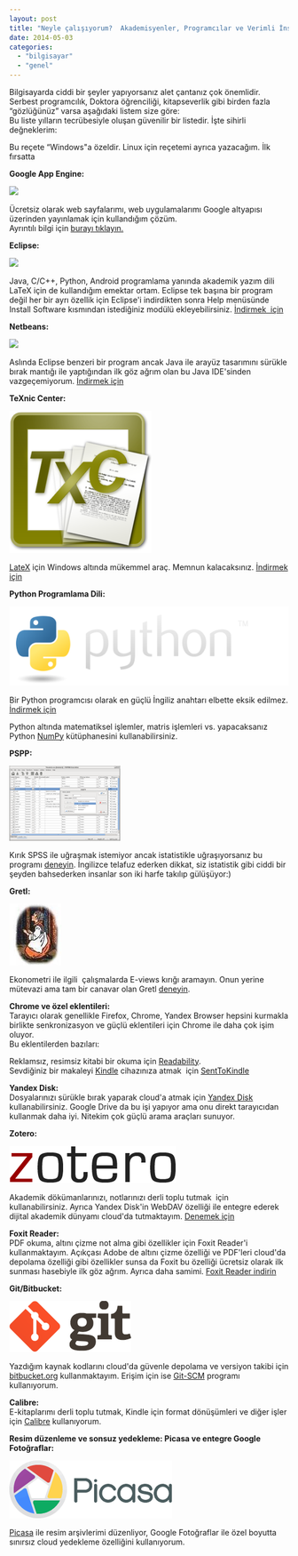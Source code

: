 ```yaml
---
layout: post
title: "Neyle çalışıyorum?  Akademisyenler, Programcılar ve Verimli İnsanlar için Alet Çantası"
date: 2014-05-03
categories: 
  - "bilgisayar"
  - "genel"
---
```


Bilgisayarda ciddi bir şeyler yapıyorsanız alet çantanız çok önemlidir. Serbest programcılık, Doktora öğrenciliği, kitapseverlik gibi birden fazla “gözlüğünüz” varsa aşağıdaki listem size göre:  
Bu liste yılların tecrübesiyle oluşan güvenilir bir listedir. İşte sihirli değneklerim:  
  
Bu reçete “Windows"a özeldir. Linux için reçetemi ayrıca yazacağım. İlk fırsatta  
  
  
**Google App Engine:**  

[![](/images/appengine-icon-54x48.png)](https://developers.google.com/cloud/images/appengine-icon-54x48.png)

Ücretsiz olarak web sayfalarımı, web uygulamalarımı Google altyapısı üzerinden yayınlamak için kullandığım çözüm.  
Ayrıntılı bilgi için [burayı tıklayın.](http://www.idefix.com/kitap/google-app-engine-suat-atan/tanim.asp?sid=U8ZY2WW6L40VU9EM0U7H)  
  
**Eclipse:**  

[![](/images/eclipse-800x426.png)](http://www.eclipse.org/eclipse.org-common/themes/Nova/images/eclipse-800x426.png)

Java, C/C++, Python, Android programlama yanında akademik yazım dili LaTeX için de kullandığım emektar ortam. Eclipse tek başına bir program değil her bir ayrı özellik için Eclipse'i indirdikten sonra Help menüsünde Install Software kısmından istediğiniz modülü ekleyebilirsiniz. [İndirmek  için](http://www.eclipse.org/downloads/)  
  
**Netbeans:**  

[![](/images/logo_netbeans_red.png)](https://netbeans.org/images_www/v7/design/logo_netbeans_red.png)

Aslında Eclipse benzeri bir program ancak Java ile arayüz tasarımını sürükle bırak mantığı ile yaptığından ilk göz ağrım olan bu Java IDE'sinden vazgeçemiyorum. [İndirmek için](https://netbeans.org/)  
  
**TeXnic Center:**  

[![](/images/txc.png)](http://www.texniccenter.org/wp-content/txc.png)

[LateX](http://blog.suatatan.com/2014/04/latex-kullanmann-artlar-ve-eksileri.html#.U2UnLR87GIU) için Windows altında mükemmel araç. Memnun kalacaksınız. [İndirmek için](http://www.texniccenter.org/download/)  
  
  
**Python Programlama Dili:**  

[![](/images/python-logo.png)](https://www.python.org/static/img/python-logo.png)

Bir Python programcısı olarak en güçlü İngiliz anahtarı elbette eksik edilmez. [İndirmek için](http://www.python.org/)  
  
Python altında matematiksel işlemler, matris işlemleri vs. yapacaksanız Python [NumPy](http://www.numpy.org/) kütüphanesini kullanabilirsiniz.  
  
  
  
**PSPP:**  

[![](/images/variable-sheet-thumb.png)](http://www.gnu.org/software/pspp/images/variable-sheet-thumb.png)

Kırık SPSS ile uğraşmak istemiyor ancak istatistikle uğraşıyorsanız bu programı [deneyin](http://www.gnu.org/software/pspp/). İngilizce telafuz ederken dikkat, siz istatistik gibi ciddi bir şeyden bahsederken insanlar son iki harfe takılıp gülüşüyor:)  
  
**Gretl:**  

[![](/images/gretl-image.png)](http://gretl.sourceforge.net/images/gretl-image.png)

Ekonometri ile ilgili  çalışmalarda E-views kırığı aramayın. Onun yerine mütevazi ama tam bir canavar olan Gretl [deneyin](http://gretl.sourceforge.net/).  
  
**Chrome ve özel eklentileri:**  
Tarayıcı olarak genellikle Firefox, Chrome, Yandex Browser hepsini kurmakla birlikte senkronizasyon ve güçlü eklentileri için Chrome ile daha çok işim oluyor.  
Bu eklentilerden bazıları:  
  
Reklamsız, resimsiz kitabi bir okuma için [Readability](https://www.readability.com/).  
Sevdiğiniz bir makaleyi [Kindle](https://kindle.amazon.com/) cihazınıza atmak  için [SentToKindle](http://www.amazon.com/gp/sendtokindle/chrome)  
  
**Yandex Disk:**  
Dosyalarınızı sürükle bırak yaparak cloud'a atmak için [Yandex Disk](https://disk.yandex.com.tr/) kullanabilirsiniz. Google Drive da bu işi yapıyor ama onu direkt tarayıcıdan kullanmak daha iyi. Nitekim çok güçlü arama araçları sunuyor.  
  
  
  
**Zotero:**  

[![](/images/zotero.png)](https://www.zotero.org/static/images/theme/zotero.png)

Akademik dökümanlarınızı, notlarınızı derli toplu tutmak  için kullanabilirsiniz. Ayrıca Yandex Disk'in WebDAV özelliği ile entegre ederek dijital akademik dünyamı cloud'da tutmaktayım. [Denemek için](https://www.zotero.org/)  
  
**Foxit Reader:**  
PDF okuma, altını çizme not alma gibi özellikler için Foxit Reader'i kullanmaktayım. Açıkçası Adobe de altını çizme özelliği ve PDF'leri cloud'da depolama özelliği gibi özellikler sunsa da Foxit bu özelliği ücretsiz olarak ilk sunması hasebiyle ilk göz ağrım. Ayrıca daha samimi. [Foxit Reader indirin](http://www.foxitsoftware.com/Secure_PDF_Reader/)  
  
**Git/Bitbucket:**  

[![](/images/logo@2x.png)](http://git-scm.com/images/logo@2x.png)

Yazdığım kaynak kodlarını cloud'da güvenle depolama ve versiyon takibi için [bitbucket.org](http://bitbucket.org/) kullanmaktayım. Erişim için ise [Git-SCM](http://git-scm.com/) programı kullanıyorum.  
  
**Calibre:**  
E-kitaplarımı derli toplu tutmak, Kindle için format dönüşümleri ve diğer işler için [Calibre](http://calibre-ebook.com/) kullanıyorum.  
  
**Resim düzenleme ve sonsuz yedekleme: Picasa ve entegre Google Fotoğraflar:**  

[![](/images/logo_picasa_large.png)](http://picasa.google.com/images/logo_picasa_large.png)

[Picasa](http://picasa.google.com/) ile resim arşivlerimi düzenliyor, Google Fotoğraflar ile özel boyutta sınırsız cloud yedekleme özelliğini kullanıyorum.

